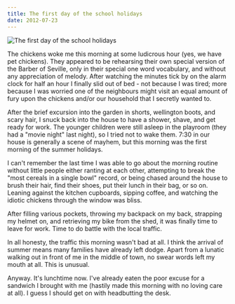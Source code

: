 ```yaml
---
title: The first day of the school holidays
date: 2012-07-23
---
```


![The first day of the school holidays](https://source.unsplash.com/gp8BLyaTaA0/1600x900)

The chickens woke me this morning at some ludicrous hour (yes, we have pet chickens). They appeared to be rehearsing their own special version of the Barber of Seville, only in their special one word vocabulary, and without any appreciation of melody. After watching the minutes tick by on the alarm clock for half an hour I finally slid out of bed - not because I was tired; more because I was worried one of the neighbours might visit an equal amount of fury upon the chickens and/or our household that I secretly wanted to.

After the brief excursion into the garden in shorts, wellington boots, and scary hair, I snuck back into the house to have a shower, shave, and get ready for work. The younger children were still asleep in the playroom (they had a "movie night" last night), so I tried not to wake them. 7:30 in our house is generally a scene of mayhem, but this morning was the first morning of the summer holidays.

I can't remember the last time I was able to go about the morning routine without little people either ranting at each other, attempting to break the "most cereals in a single bowl" record, or being chased around the house to brush their hair, find their shoes, put their lunch in their bag, or so on. Leaning against the kitchen cupboards, sipping coffee, and watching the idiotic chickens through the window was bliss.

After filling various pockets, throwing my backpack on my back, strapping my helmet on, and retrieving my bike from the shed, it was finally time to leave for work. Time to do battle with the local traffic.

In all honesty, the traffic this morning wasn't bad at all. I think the arrival of summer means many families have already left dodge. Apart from a lunatic walking out in front of me in the middle of town, no swear words left my mouth at all. This is unusual.

Anyway. It's lunchtime now. I've already eaten the poor excuse for a sandwich I brought with me (hastily made this morning with no loving care at all). I guess I should get on with headbutting the desk.